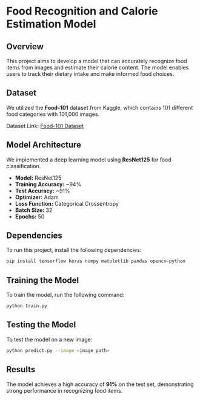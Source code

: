 # Food Recognition and Calorie Estimation Model

## Overview
This project aims to develop a model that can accurately recognize food items from images and estimate their calorie content. The model enables users to track their dietary intake and make informed food choices.

## Dataset
We utilized the **Food-101** dataset from Kaggle, which contains 101 different food categories with 101,000 images.

Dataset Link: [Food-101 Dataset](https://www.kaggle.com/dansbecker/food-101)

## Model Architecture
We implemented a deep learning model using **ResNet125** for food classification.

- **Model:** ResNet125
- **Training Accuracy:** ~94%
- **Test Accuracy:** ~91%
- **Optimizer:** Adam
- **Loss Function:** Categorical Crossentropy
- **Batch Size:** 32
- **Epochs:** 50

## Dependencies
To run this project, install the following dependencies:

```bash
pip install tensorflow keras numpy matplotlib pandas opencv-python
```

## Training the Model
To train the model, run the following command:

```bash
python train.py
```

## Testing the Model
To test the model on a new image:

```bash
python predict.py --image <image_path>
```

## Results
The model achieves a high accuracy of **91%** on the test set, demonstrating strong performance in recognizing food items.
